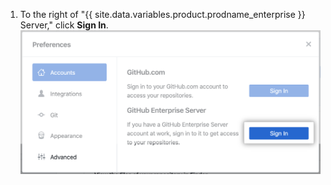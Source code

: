 1. To the right of "{{ site.data.variables.product.prodname_enterprise }} Server," click **Sign In**. ![The Sign in button for GitHub Enterprise Server](/assets/images/help/desktop/sign-in-ghes.png)
